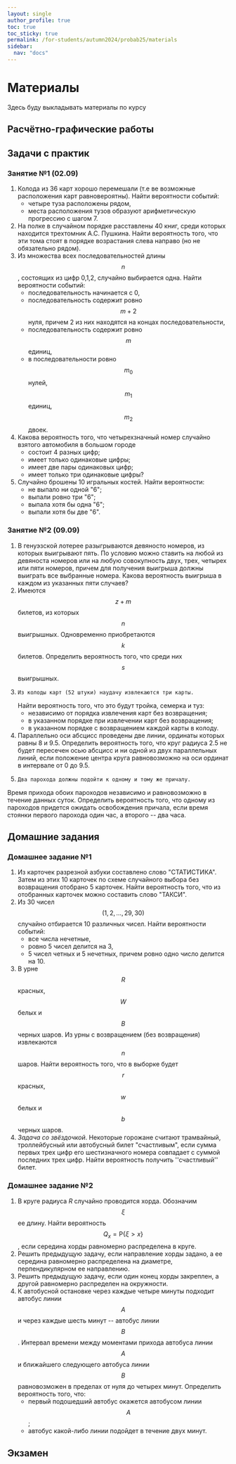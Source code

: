 ```yaml
---
layout: single
author_profile: true
toc: true
toc_sticky: true
permalink: /for-students/autumn2024/probab25/materials
sidebar:
  nav: "docs"
---
```


<script type="text/javascript" async
  src="https://cdn.mathjax.org/mathjax/latest/MathJax.js?config=TeX-MML-AM_CHTML">
</script>

# Материалы

Здесь буду выкладывать материалы по курсу

## Расчётно-графические работы

## Задачи с практик

### Занятие №1 (02.09)

1. Колода из 36 карт хорошо перемешали (т.е ве возможные расположения карт
равновероятны). Найти вероятности событий:
    - четыре туза расположены рядом,
    - места расположения тузов образуют арифметическую прогрессию
с шагом 7.
2. На полке в случайном порядке расставлены 40 книг, среди которых находится
трехтомник А.С. Пушкина. Найти вероятность того, что эти тома стоят в
порядке возрастания слева направо (но не обязательно рядом).
3. Из множества всех последовательностей длины $$n$$, состоящих из цифр
0,1,2, случайно выбирается одна. Найти вероятности событий:
    - последовательность начинается с 0,
    - последовательность содержит ровно $$m+2$$ нуля, причем 2 из них
находятся на концах последовательности,
    - последовательность содержит ровно $$m$$ единиц,
    - в последовательности ровно $$m_0$$ нулей,
$$m_1$$ единиц, $$m_2$$ двоек.
4. Какова вероятность того, что четырехзначный номер
случайно взятого автомобиля в большом городе
    - состоит 4 разных цифр;
    - имеет только одинаковые цифры;
    - имеет две пары одинаковых цифр;
    - имеет только три одинаковые цифры?
5. Случайно брошены 10 игральных костей.
Найти вероятности:
    - не выпало ни одной "6";
    - выпали ровно три "6";
    - выпала хотя бы одна "6";
    - выпали хотя бы две "6".

### Занятие №2 (09.09)

1. В генуэзской лотерее разыгрываются девяносто номеров,
из которых выигрывают пять.
По условию можно ставить на любой из девяноста номеров или на любую
совокупность двух, трех, четырех или пяти номеров, причем для получения
выигрыша должны выиграть все выбранные номера.
Какова вероятность выигрыша в каждом из указанных пяти случаев?
2. Имеются $$z+m$$ билетов, из которых $$n$$ выигрышных.
    Одновременно приобретаются $$k$$ билетов.
    Определить вероятность того, что среди них $$s$$ выигрышных.
3.     Из колоды карт (52 штуки) наудачу извлекаются три карты.
    Найти вероятность того, что это будут тройка, семерка и туз: 
    - независимо от порядка извлечения карт без возвращения; 
    - в указанном порядке при извлечении карт без возвращения;
    - в указанном порядке с возвращением каждой карты в колоду.
4. Параллельно оси абсцисс проведены две линии, ординаты которых равны 8 и
9.5. Определить вероятность того, что круг радиуса 2.5 не будет
пересечен осью абсцисс и ни одной из двух параллельных линий,
если положение центра круга
равновозможно на оси ординат в интервале от 0 до 9.5.
5.     Два парохода должны подойти к одному и тому же причалу.
Время прихода обоих пароходов независимо и равновозможно
в течение данных суток. Определить вероятность того, что одному из
пароходов придется ожидать освобождения причала, если время стоянки
первого парохода один час, а второго -- два часа.

## Домашние задания

### Домашнее задание №1

1. Из карточек разрезной азбуки составлено слово "СТАТИСТИКА".
Затем из этих 10 карточек по схеме случайного выбора без
возвращения отобрано 5 карточек. Найти вероятность того, что из
отобранных карточек можно составить слово "ТАКСИ".
2. Из 30 чисел $$(1, 2 ,\dots, 29 , 30)$$ случайно отбирается 10 различных чисел.
Найти вероятности событий:
    - все числа нечетные,
    - ровно 5 чисел делится на 3,
    - 5 чисел четных и 5 нечетных, причем ровно одно число делится на 10.
3. В урне $$R$$ красных, $$W$$ белых и $$B$$ черных шаров. 
Из урны с возвращением (без возвращения) извлекаются $$n$$ шаров. 
Найти вероятность того, что в выборке будет $$r$$ красных, $$w$$ белых и
$$b$$ черных шаров.
4. *Задача со звёздочкой*. Некоторые горожане считают трамвайный, троллейбусный или
автобусный билет "счастливым", если сумма 
первых трех цифр его шестизначного номера совпадает с суммой
последних трех цифр. Найти вероятность получить ''счастливый'' билет.

### Домашнее задание №2

1. В круге радиуса $R$ случайно проводится хорда. Обозначим $$\xi$$ ее длину.
Найти вероятность $$Q_x = \mathrm{Р}\{\xi> x\}$$,
если середина хорды равномерно распределена в круге.
2. Решить предыдущую задачу, если направление хорды задано, а ее середина
    равномерно распределена на диаметре, перпендикулярном ее направлению.
3. Решить предыдущую задачу, если один конец хорды закреплен,
    а другой равномерно распределен на окружности.
4. К автобусной остановке через каждые четыре минуты подходит автобус линии
    $$A$$ и через каждые шесть минут -- автобус линии $$B$$.
    Интервал времени между моментами прихода автобуса линии $$A$$ и
    ближайшего следующего автобуса линии $$B$$ равновозможен в пределах от
    нуля до четырех минут. Определить вероятность того, что:
    - первый подошедший автобус окажется автобусом линии $$A$$;
    - автобус какой-либо линии подойдет в течение двух минут.
## Экзамен